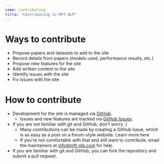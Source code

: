 ```yaml
---
name: contributing
title: "Contributing to MFT-NLP"
---
```


# Ways to contribute
- Propose papers and datasets to add to the site
- Record details from papers (models used, performance results, etc.)
- Propose new features for the site
- Add written content to the site
- Identify issues with the site
- Fix issues with the site

# How to contribute
- Development for the site is managed via [GitHub](https://github.com/g-simmons/mft-nlp/). 
  - Issues and new features are tracked via [GitHub Issues](https://github.com/g-simmons/mft-nlp/issues).
- If you are not familiar with git and GitHub, don't worry :)
  - Many contributions can be made by creating a GitHub Issue, which is as easy as a post on a forum-style website. Learn more here
  - If you're not comfortable with that and still want to contribute, email the maintainers at info@mft-nlp.com for help.
- If you are familiar with git and GitHub, you can fork the repository and submit a pull request.